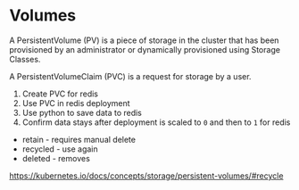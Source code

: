 # Volumes

A PersistentVolume (PV) is a piece of storage in the cluster that has been provisioned by an administrator or dynamically provisioned using Storage Classes.

A PersistentVolumeClaim (PVC) is a request for storage by a user.

1. Create PVC for redis
2. Use PVC in redis deployment
3. Use python to save data to redis
4. Confirm data stays after deployment is scaled to `0` and then to `1` for redis


- retain - requires manual delete
- recycled - use again
- deleted - removes 

https://kubernetes.io/docs/concepts/storage/persistent-volumes/#recycle
